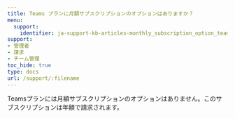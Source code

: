 ```yaml
---
title: Teams プランに月額サブスクリプションのオプションはありますか？
menu:
  support:
    identifier: ja-support-kb-articles-monthly_subscription_option_teams_plan
support:
- 管理者
- 請求
- チーム管理
toc_hide: true
type: docs
url: /support/:filename
---
```


Teamsプランには月額サブスクリプションのオプションはありません。このサブスクリプションは年額で請求されます。